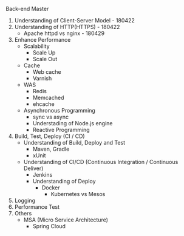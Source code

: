 Back-end Master 

1. Understanding of Client-Server Model - 180422
1. Understanding of HTTP(HTTPS) - 180422
    - Apache httpd vs nginx - 180429
1. Enhance Performance
    - Scalability
      - Scale Up
      - Scale Out
    - Cache
      - Web cache
      - Varnish
    - WAS
      - Redis
      - Memcached
      - ehcache
   - Asynchronous Programming
     - sync vs async
     - Understading of Node.js engine
     - Reactive Programming
1. Build, Test, Deploy (CI / CD)
   - Understanding of Build, Deploy and Test
     - Maven, Gradle
     - xUnit
   - Understanding of CI/CD (Continuous Integration / Continuous Deliver)
     - Jenkins
     - Understanding of Deploy
       - Docker
         - Kubernetes vs Mesos
1. Logging
1. Performance Test
1. Others
   - MSA (Micro Service Architecture)
     * Spring Cloud
   